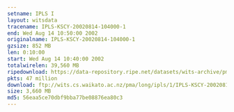 ```yaml
---
setname: IPLS I
layout: witsdata
tracename: IPLS-KSCY-20020814-104000-1
end: Wed Aug 14 10:50:00 2002
originalname: IPLS-KSCY-20020814-104000-1
gzsize: 852 MB
len: 0:10:00
start: Wed Aug 14 10:40:00 2002
totalwirelen: 39,560 MB
ripedownload: https://data-repository.ripe.net/datasets/wits-archive/pma/long/ipls/1/IPLS-KSCY-20020814-104000-1.gz
pkts: 47 million
download: ftp://wits.cs.waikato.ac.nz/pma/long/ipls/1/IPLS-KSCY-20020814-104000-1.gz
size: 3,660 MB
md5: 56eaa5ce70dbf9bba77be08876ea80c3
---
```

